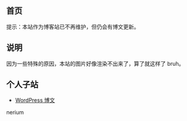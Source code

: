 ## 首页

提示：本站作为博客站已不再维护，但仍会有博文更新。

<!-- .slide vertical=true -->

## 说明

因为一些特殊的原因，本站的图片好像渲染不出来了，算了就这样了 bruh。

<!-- .slide vertical=true -->

## 个人子站

- [WordPress 博文](https://akutazehy.home.blog/)

<!-- .slide vertical=true -->

nerium